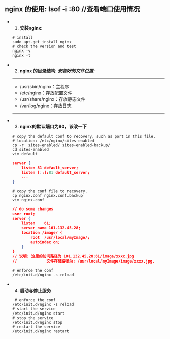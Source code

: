 ## nginx 的使用:  lsof -i :80  //查看端口使用情况
 * 1. **安装nginx**:
    ```shell
    # install
    sudo apt-get install nginx
    # check the version and test
    nginx -v 
    nginx -t
    ```
 * 2. **nginx 的目录结构**:
    ***安装好的文件位置:***
    - - -
    * /usr/sbin/nginx：主程序
    * /etc/nginx：存放配置文件
    * /usr/share/nginx：存放静态文件
    * /var/log/nginx：存放日志  
    - - -

 * 3. **nginx的默认端口为80，该改一下**
    ```shell
    # copy the default conf to recovery, such as port in this file. 
    # location: /etc/nginx/sites-enabled
    cp -r  sites-enabled/ sites-enabled-backup/
    cd sites-enabled
    vim default
    ```
    ```json
    server {
        listen 81 default_server;
        listen [::]:81 default_server;
        ...
    }
    ```
    ```shell
    # copy the conf file to recovery.
    cp nginx.conf nginx.conf.backup
    vim nginx.conf
    ```
    ```json
    // do some changes
    user root;
    server {
        listen    81;
        server_name 101.132.45.28;
        location /image/ {
            root  /usr/local/myImage/;
            autoindex on;
        }
    }
    // 说明: 这里的访问路径为 101.132.45.28:81/image/xxxx.jpg
    //             文件存储路径为: /usr/local/myImage/image/xxxx.jpg. 
    ```
    ```shell
    # enforce the conf
    /etc/init.d/nginx -s reload
    ``` 

 * 4. **启动与停止服务**
    ```shell
     # enforce the conf
    /etc/init.d/nginx -s reload
    # start the service 
    /etc/init.d/nginx start 
    # stop the service 
    /etc/init.d/nginx stop
    # restart the service 
    /etc/init.d/nginx restart





